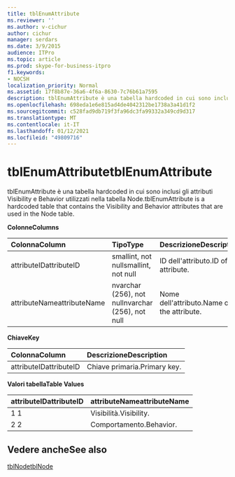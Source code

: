 ```yaml
---
title: tblEnumAttribute
ms.reviewer: ''
ms.author: v-cichur
author: cichur
manager: serdars
ms.date: 3/9/2015
audience: ITPro
ms.topic: article
ms.prod: skype-for-business-itpro
f1.keywords:
- NOCSH
localization_priority: Normal
ms.assetid: 17f8b87e-36a6-4f6a-8630-7c76b61a7595
description: tblEnumAttribute è una tabella hardcoded in cui sono inclusi gli attributi Visibility e Behavior utilizzati nella tabella Node.
ms.openlocfilehash: 698eda1e6e815ad4de4042312be1738a3a41d1f2
ms.sourcegitcommit: c528fad9db719f3fa96dc3fa99332a349cd9d317
ms.translationtype: MT
ms.contentlocale: it-IT
ms.lasthandoff: 01/12/2021
ms.locfileid: "49809716"
---
```

# <a name="tblenumattribute"></a><span data-ttu-id="be37c-103">tblEnumAttribute</span><span class="sxs-lookup"><span data-stu-id="be37c-103">tblEnumAttribute</span></span>
 
<span data-ttu-id="be37c-104">tblEnumAttribute è una tabella hardcoded in cui sono inclusi gli attributi Visibility e Behavior utilizzati nella tabella Node.</span><span class="sxs-lookup"><span data-stu-id="be37c-104">tblEnumAttribute is a hardcoded table that contains the Visibility and Behavior attributes that are used in the Node table.</span></span>
  
<span data-ttu-id="be37c-105">**Colonne**</span><span class="sxs-lookup"><span data-stu-id="be37c-105">**Columns**</span></span>

|<span data-ttu-id="be37c-106">**Colonna**</span><span class="sxs-lookup"><span data-stu-id="be37c-106">**Column**</span></span>|<span data-ttu-id="be37c-107">**Tipo**</span><span class="sxs-lookup"><span data-stu-id="be37c-107">**Type**</span></span>|<span data-ttu-id="be37c-108">**Descrizione**</span><span class="sxs-lookup"><span data-stu-id="be37c-108">**Description**</span></span>|
|:-----|:-----|:-----|
|<span data-ttu-id="be37c-109">attributeID</span><span class="sxs-lookup"><span data-stu-id="be37c-109">attributeID</span></span>  <br/> |<span data-ttu-id="be37c-110">smallint, not null</span><span class="sxs-lookup"><span data-stu-id="be37c-110">smallint, not null</span></span>  <br/> |<span data-ttu-id="be37c-111">ID dell'attributo.</span><span class="sxs-lookup"><span data-stu-id="be37c-111">ID of the attribute.</span></span>  <br/> |
|<span data-ttu-id="be37c-112">attributeName</span><span class="sxs-lookup"><span data-stu-id="be37c-112">attributeName</span></span>  <br/> |<span data-ttu-id="be37c-113">nvarchar (256), not null</span><span class="sxs-lookup"><span data-stu-id="be37c-113">nvarchar (256), not null</span></span>  <br/> |<span data-ttu-id="be37c-114">Nome dell'attributo.</span><span class="sxs-lookup"><span data-stu-id="be37c-114">Name of the attribute.</span></span>  <br/> |
   
<span data-ttu-id="be37c-115">**Chiave**</span><span class="sxs-lookup"><span data-stu-id="be37c-115">**Key**</span></span>

|<span data-ttu-id="be37c-116">**Colonna**</span><span class="sxs-lookup"><span data-stu-id="be37c-116">**Column**</span></span>|<span data-ttu-id="be37c-117">**Descrizione**</span><span class="sxs-lookup"><span data-stu-id="be37c-117">**Description**</span></span>|
|:-----|:-----|
|<span data-ttu-id="be37c-118">attributeID</span><span class="sxs-lookup"><span data-stu-id="be37c-118">attributeID</span></span>  <br/> |<span data-ttu-id="be37c-119">Chiave primaria.</span><span class="sxs-lookup"><span data-stu-id="be37c-119">Primary key.</span></span>  <br/> |
   
<span data-ttu-id="be37c-120">**Valori tabella**</span><span class="sxs-lookup"><span data-stu-id="be37c-120">**Table Values**</span></span>

|<span data-ttu-id="be37c-121">**attributeID**</span><span class="sxs-lookup"><span data-stu-id="be37c-121">**attributeID**</span></span>|<span data-ttu-id="be37c-122">**attributeName**</span><span class="sxs-lookup"><span data-stu-id="be37c-122">**attributeName**</span></span>|
|:-----|:-----|
|<span data-ttu-id="be37c-123">1 </span><span class="sxs-lookup"><span data-stu-id="be37c-123">1</span></span>  <br/> |<span data-ttu-id="be37c-124">Visibilità.</span><span class="sxs-lookup"><span data-stu-id="be37c-124">Visibility.</span></span>  <br/> |
|<span data-ttu-id="be37c-125">2 </span><span class="sxs-lookup"><span data-stu-id="be37c-125">2</span></span>  <br/> |<span data-ttu-id="be37c-126">Comportamento.</span><span class="sxs-lookup"><span data-stu-id="be37c-126">Behavior.</span></span>  <br/> |
   
## <a name="see-also"></a><span data-ttu-id="be37c-127">Vedere anche</span><span class="sxs-lookup"><span data-stu-id="be37c-127">See also</span></span>

[<span data-ttu-id="be37c-128">tblNode</span><span class="sxs-lookup"><span data-stu-id="be37c-128">tblNode</span></span>](tblnode.md)
